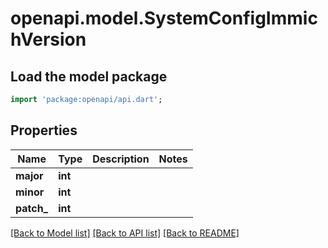 # openapi.model.SystemConfigImmichVersion

## Load the model package
```dart
import 'package:openapi/api.dart';
```

## Properties
Name | Type | Description | Notes
------------ | ------------- | ------------- | -------------
**major** | **int** |  | 
**minor** | **int** |  | 
**patch_** | **int** |  | 

[[Back to Model list]](../README.md#documentation-for-models) [[Back to API list]](../README.md#documentation-for-api-endpoints) [[Back to README]](../README.md)


